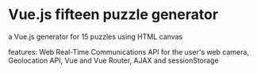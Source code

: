 # Vue.js fifteen puzzle generator
a Vue.js generator for 15 puzzles using HTML canvas

features:  Web Real-Time Communications API for the user's web camera, Geolocation API, Vue and Vue Router, AJAX and sessionStorage
